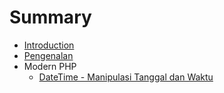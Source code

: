 # Summary

* [Introduction](README.md)
* [Pengenalan](pengenalan.md)
* Modern PHP
   * [DateTime - Manipulasi Tanggal dan Waktu](20-modern-php/datetimemd.md)

